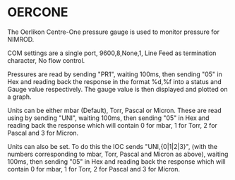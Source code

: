 # OERCONE

The Oerlikon Centre-One pressure gauge is used to monitor pressure for NIMROD.

COM settings are a single port, 9600,8,None,1, Line Feed as termination character, No flow control.

Pressures are read by sending "PR1<CR><LF>", waiting 100ms, then sending "05" in Hex and reading back the response in the format %d,%f into a status and Gauge value respectively. The gauge value is then displayed and plotted on a graph.

Units can be either mbar (Default), Torr, Pascal or Micron. These are read using by sending "UNI<CR><LF>", waiting 100ms, then sending "05" in Hex and reading back the response which will contain 0 for mbar, 1 for Torr, 2 for Pascal and 3 for Micron.

Units can also be set. To do this the IOC sends "UNI,{0|1|2|3}<CR><LF>", (with the numbers corresponding to mbar, Torr, Pascal and Micron as above), waiting 100ms, then sending "05" in Hex and reading back the response which will contain 0 for mbar, 1 for Torr, 2 for Pascal and 3 for Micron.
